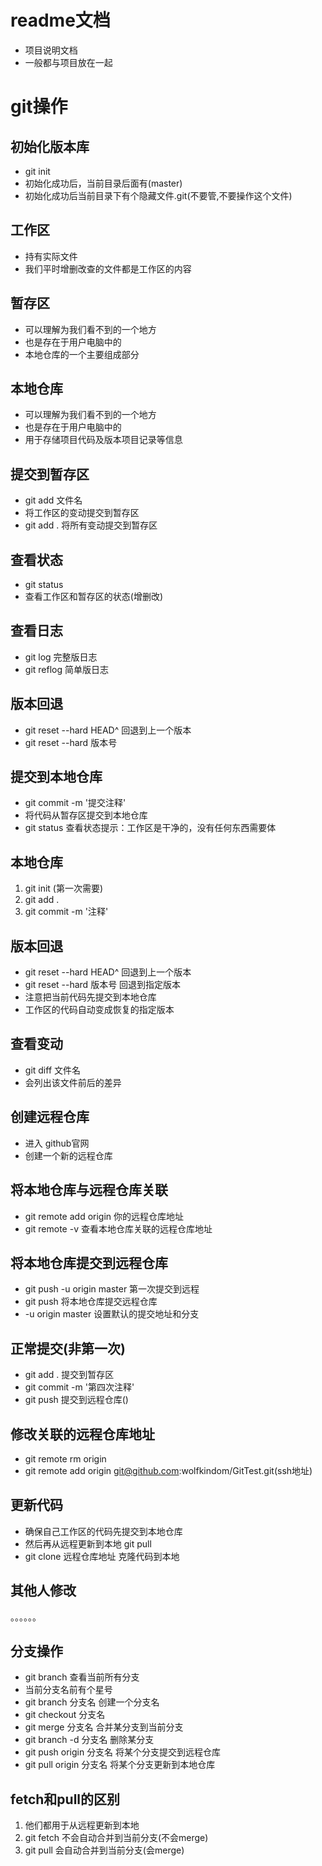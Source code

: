 # readme文档
- 项目说明文档
- 一般都与项目放在一起

# git操作

## 初始化版本库
- git init
- 初始化成功后，当前目录后面有(master)
- 初始化成功后当前目录下有个隐藏文件.git(不要管,不要操作这个文件)

## 工作区
- 持有实际文件
- 我们平时增删改查的文件都是工作区的内容

## 暂存区
- 可以理解为我们看不到的一个地方
- 也是存在于用户电脑中的
- 本地仓库的一个主要组成部分

## 本地仓库
- 可以理解为我们看不到的一个地方
- 也是存在于用户电脑中的
- 用于存储项目代码及版本项目记录等信息

## 提交到暂存区
- git add 文件名
- 将工作区的变动提交到暂存区
- git add .  将所有变动提交到暂存区

## 查看状态
- git status
- 查看工作区和暂存区的状态(增删改)

## 查看日志
- git log      完整版日志
- git reflog   简单版日志

## 版本回退
- git reset --hard HEAD^ 回退到上一个版本
- git reset --hard 版本号

## 提交到本地仓库
- git commit -m '提交注释'
- 将代码从暂存区提交到本地仓库
- git status 查看状态提示：工作区是干净的，没有任何东西需要体

## 本地仓库
1. git init (第一次需要)
2. git add .
3. git commit -m '注释'

## 版本回退
- git reset --hard HEAD^  回退到上一个版本
- git reset --hard 版本号 回退到指定版本
- 注意把当前代码先提交到本地仓库
- 工作区的代码自动变成恢复的指定版本

## 查看变动
- git diff 文件名
- 会列出该文件前后的差异

## 创建远程仓库
- 进入 github官网
- 创建一个新的远程仓库

## 将本地仓库与远程仓库关联
- git remote add origin 你的远程仓库地址
- git remote -v 查看本地仓库关联的远程仓库地址

## 将本地仓库提交到远程仓库
- git push -u origin master 第一次提交到远程
- git push 将本地仓库提交远程仓库
- -u origin master 设置默认的提交地址和分支

## 正常提交(非第一次)
- git add . 提交到暂存区
- git commit -m '第四次注释'
- git push 提交到远程仓库()

## 修改关联的远程仓库地址
- git remote rm origin
- git remote add origin git@github.com:wolfkindom/GitTest.git(ssh地址)

## 更新代码
- 确保自己工作区的代码先提交到本地仓库
- 然后再从远程更新到本地 git pull
- git clone 远程仓库地址 克隆代码到本地

## 其他人修改
。。。。。。

## 分支操作
- git branch 查看当前所有分支
- 当前分支名前有个星号
- git branch 分支名 创建一个分支名
- git checkout 分支名
- git merge 分支名 合并某分支到当前分支
- git branch -d 分支名 删除某分支
- git push origin 分支名 将某个分支提交到远程仓库
- git pull origin 分支名 将某个分支更新到本地仓库

## fetch和pull的区别
1. 他们都用于从远程更新到本地
2. git fetch 不会自动合并到当前分支(不会merge)
3. git pull 会自动合并到当前分支(会merge)
